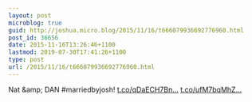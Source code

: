 ```yaml
---
layout: post
microblog: true
guid: http://joshua.micro.blog/2015/11/16/t666079936692776960.html
post_id: 36656
date: 2015-11-16T13:26:46+1100
lastmod: 2019-07-30T17:41:26+1100
type: post
url: /2015/11/16/t666079936692776960.html
---
```

Nat &amp;amp; DAN #marriedbyjosh! [t.co/qDaECH7Bn...](https://t.co/qDaECH7BnJ) [t.co/ufM7bqMhZ...](https://t.co/ufM7bqMhZ6)
